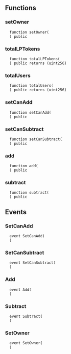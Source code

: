 


## Functions
### setOwner
```solidity
  function setOwner(
  ) public
```




### totalLPTokens
```solidity
  function totalLPTokens(
  ) public returns (uint256)
```




### totalUsers
```solidity
  function totalUsers(
  ) public returns (uint256)
```




### setCanAdd
```solidity
  function setCanAdd(
  ) public
```




### setCanSubtract
```solidity
  function setCanSubtract(
  ) public
```




### add
```solidity
  function add(
  ) public
```




### subtract
```solidity
  function subtract(
  ) public
```




## Events
### SetCanAdd
```solidity
  event SetCanAdd(
  )
```



### SetCanSubtract
```solidity
  event SetCanSubtract(
  )
```



### Add
```solidity
  event Add(
  )
```



### Subtract
```solidity
  event Subtract(
  )
```



### SetOwner
```solidity
  event SetOwner(
  )
```




